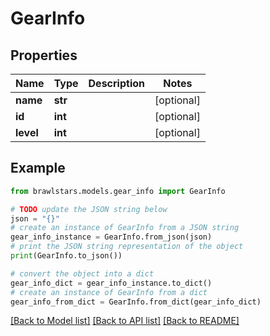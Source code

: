 # GearInfo


## Properties

Name | Type | Description | Notes
------------ | ------------- | ------------- | -------------
**name** | **str** |  | [optional] 
**id** | **int** |  | [optional] 
**level** | **int** |  | [optional] 

## Example

```python
from brawlstars.models.gear_info import GearInfo

# TODO update the JSON string below
json = "{}"
# create an instance of GearInfo from a JSON string
gear_info_instance = GearInfo.from_json(json)
# print the JSON string representation of the object
print(GearInfo.to_json())

# convert the object into a dict
gear_info_dict = gear_info_instance.to_dict()
# create an instance of GearInfo from a dict
gear_info_from_dict = GearInfo.from_dict(gear_info_dict)
```
[[Back to Model list]](../README.md#documentation-for-models) [[Back to API list]](../README.md#documentation-for-api-endpoints) [[Back to README]](../README.md)


